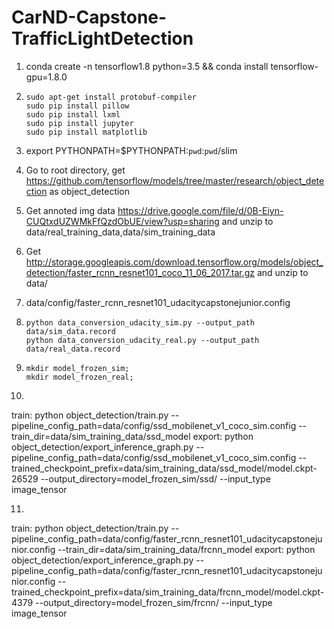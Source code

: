# CarND-Capstone-TrafficLightDetection

1. conda create -n tensorflow1.8 python=3.5 && conda install tensorflow-gpu=1.8.0

2. ```
   sudo apt-get install protobuf-compiler
   sudo pip install pillow
   sudo pip install lxml
   sudo pip install jupyter
   sudo pip install matplotlib
   ```
3. 	export PYTHONPATH=$PYTHONPATH:`pwd`:`pwd`/slim

4. 	Go to root directory,  get https://github.com/tensorflow/models/tree/master/research/object_detection  as object_detection

5. 	Get annoted img data https://drive.google.com/file/d/0B-Eiyn-CUQtxdUZWMkFfQzdObUE/view?usp=sharing and unzip to data/real_training_data,data/sim_training_data

6. 	Get http://storage.googleapis.com/download.tensorflow.org/models/object_detection/faster_rcnn_resnet101_coco_11_06_2017.tar.gz and unzip to data/

7. 	data/config/faster_rcnn_resnet101_udacitycapstonejunior.config

8. 	```
	python data_conversion_udacity_sim.py --output_path data/sim_data.record
	python data_conversion_udacity_real.py --output_path data/real_data.record
	```

9.	```
	mkdir model_frozen_sim; 
	mkdir model_frozen_real; 
	```
10.
train:
python object_detection/train.py --pipeline_config_path=data/config/ssd_mobilenet_v1_coco_sim.config --train_dir=data/sim_training_data/ssd_model
export:
python object_detection/export_inference_graph.py --pipeline_config_path=data/config/ssd_mobilenet_v1_coco_sim.config --trained_checkpoint_prefix=data/sim_training_data/ssd_model/model.ckpt-26529 --output_directory=model_frozen_sim/ssd/  --input_type image_tensor

11.
train:
python object_detection/train.py --pipeline_config_path=data/config/faster_rcnn_resnet101_udacitycapstonejunior.config --train_dir=data/sim_training_data/frcnn_model
export:
python object_detection/export_inference_graph.py --pipeline_config_path=data/config/faster_rcnn_resnet101_udacitycapstonejunior.config --trained_checkpoint_prefix=data/sim_training_data/frcnn_model/model.ckpt-4379 --output_directory=model_frozen_sim/frcnn/ --input_type image_tensor
